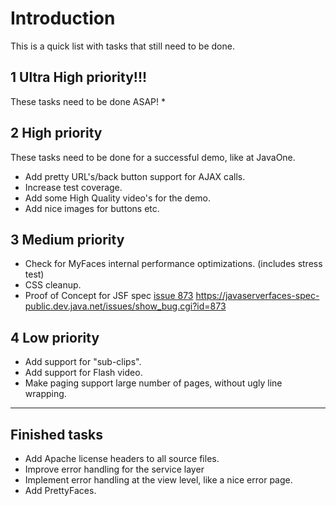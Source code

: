 # Introduction #

This is a quick list with tasks that still need to be done.

## 1 Ultra High priority!!! ##
These tasks need to be done ASAP!
  * 

## 2 High priority ##
These tasks need to be done for a successful demo, like at JavaOne.
  * Add pretty URL's/back button support for AJAX calls.
  * Increase test coverage.
  * Add some High Quality video's for the demo.
  * Add nice images for buttons etc.

## 3 Medium priority ##
  * Check for MyFaces internal performance optimizations. (includes stress test)
  * CSS cleanup.
  * Proof of Concept for JSF spec [issue 873](https://code.google.com/p/parleys-html5/issues/detail?id=873) https://javaserverfaces-spec-public.dev.java.net/issues/show_bug.cgi?id=873

## 4 Low priority ##
  * Add support for "sub-clips".
  * Add support for Flash video.
  * Make paging support large number of pages, without ugly line wrapping.



---



## Finished tasks ##
  * Add Apache license headers to all source files.
  * Improve error handling for the service layer
  * Implement error handling at the view level, like a nice error page.
  * Add PrettyFaces.